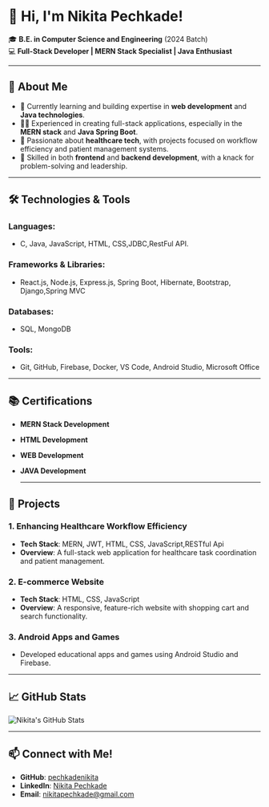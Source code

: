 # 👋 Hi, I'm Nikita Pechkade!  

🎓 **B.E. in Computer Science and Engineering** (2024 Batch)  
💻 **Full-Stack Developer | MERN Stack Specialist | Java Enthusiast**  

---

## 🚀 About Me

- 🌱 Currently learning and building expertise in **web development** and **Java technologies**.  
- 👩‍💻 Experienced in creating full-stack applications, especially in the **MERN stack** and **Java Spring Boot**.  
- 📱 Passionate about **healthcare tech**, with projects focused on workflow efficiency and patient management systems.  
- 🎯 Skilled in both **frontend** and **backend development**, with a knack for problem-solving and leadership.  

---

## 🛠️ Technologies & Tools

### Languages:
- C, Java, JavaScript, HTML, CSS,JDBC,RestFul API.

### Frameworks & Libraries:
- React.js, Node.js, Express.js, Spring Boot, Hibernate, Bootstrap, Django,Spring MVC  

### Databases:
- SQL, MongoDB 

### Tools:
- Git, GitHub, Firebase, Docker, VS Code, Android Studio, Microsoft Office  

---

## 📚 Certifications
- **MERN Stack Development**  
- **HTML Development**  
- **WEB Development**
- **JAVA Development**

  ---

## 🌟 Projects

### **1. Enhancing Healthcare Workflow Efficiency**  
- **Tech Stack**: MERN, JWT, HTML, CSS, JavaScript,RESTful Api  
- **Overview**: A full-stack web application for healthcare task coordination and patient management.

### **2. E-commerce Website**  
- **Tech Stack**: HTML, CSS, JavaScript  
- **Overview**: A responsive, feature-rich website with shopping cart and search functionality.

### **3. Android Apps and Games**  
- Developed educational apps and games using Android Studio and Firebase.

---

## 📈 GitHub Stats

![Nikita's GitHub Stats](https://github-readme-stats.vercel.app/api?username=pechkadenikita&show_icons=true&theme=radical)

---

## 📫 Connect with Me!

- **GitHub**: [pechkadenikita](https://github.com/pechkadenikita)  
- **LinkedIn**: [Nikita Pechkade](https://www.linkedin.com/in/nikita-pechkade-396720272)
- **Email**: nikitapechkade@gmail.com  

